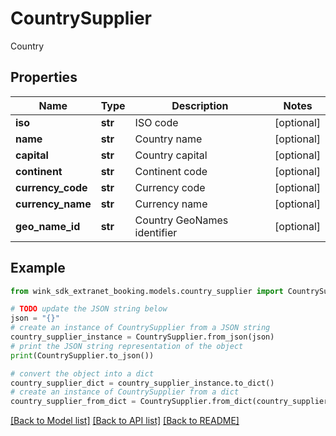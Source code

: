 # CountrySupplier

Country

## Properties

Name | Type | Description | Notes
------------ | ------------- | ------------- | -------------
**iso** | **str** | ISO code | [optional] 
**name** | **str** | Country name | [optional] 
**capital** | **str** | Country capital | [optional] 
**continent** | **str** | Continent code | [optional] 
**currency_code** | **str** | Currency code | [optional] 
**currency_name** | **str** | Currency name | [optional] 
**geo_name_id** | **str** | Country GeoNames identifier | [optional] 

## Example

```python
from wink_sdk_extranet_booking.models.country_supplier import CountrySupplier

# TODO update the JSON string below
json = "{}"
# create an instance of CountrySupplier from a JSON string
country_supplier_instance = CountrySupplier.from_json(json)
# print the JSON string representation of the object
print(CountrySupplier.to_json())

# convert the object into a dict
country_supplier_dict = country_supplier_instance.to_dict()
# create an instance of CountrySupplier from a dict
country_supplier_from_dict = CountrySupplier.from_dict(country_supplier_dict)
```
[[Back to Model list]](../README.md#documentation-for-models) [[Back to API list]](../README.md#documentation-for-api-endpoints) [[Back to README]](../README.md)


